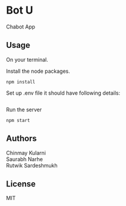 Bot U
============================

Chabot App

Usage
-----------
On your terminal.

Install the node packages.
```
npm install
```
Set up .env file it should have following details:
```
```
Run the server
```
npm start
```

Authors
-----------
Chinmay Kularni  
Saurabh Narhe  
Rutwik Sardeshmukh

License
-----------
MIT

